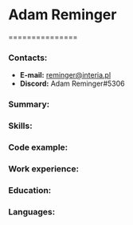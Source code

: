 # Adam Reminger
===============
### Contacts:
- **E-mail:** reminger@interia.pl
- **Discord:** Adam Reminger#5306

### Summary:


### Skills:


### Code example:


### Work experience:


### Education:


### Languages:

